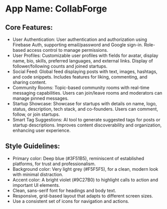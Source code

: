 # **App Name**: CollabForge

## Core Features:

- User Authentication: User authentication and authorization using Firebase Auth, supporting email/password and Google sign-in. Role-based access control to manage permissions.
- User Profiles: Customizable user profiles with fields for avatar, display name, bio, skills, preferred languages, and external links. Display of follower/following counts and joined startups.
- Social Feed: Global feed displaying posts with text, images, hashtags, and code snippets. Includes features for liking, commenting, and sharing content.
- Community Rooms: Topic-based community rooms with real-time messaging capabilities. Users can join/leave rooms and moderators can manage pinned messages.
- Startup Showcase: Showcase for startups with details on name, logo, status, description, tech stack, and co-founders. Users can comment, follow, or join startups.
- Smart Tag Suggestions: AI tool to generate suggested tags for posts or startup descriptions. Improves content discoverability and organization, enhancing user experience.

## Style Guidelines:

- Primary color: Deep blue (#3F51B5), reminiscent of established platforms, for trust and professionalism.
- Background color: Very light grey (#F5F5F5), for a clean, modern look with minimal distraction.
- Accent color: A bright violet (#9C27B0) to highlight calls to action and important UI elements.
- Clean, sans-serif font for headings and body text.
- Responsive, grid-based layout that adapts to different screen sizes.
- Use a consistent set of icons for navigation and actions.